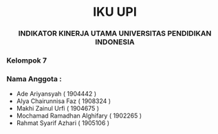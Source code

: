 <h1 align="center">  IKU UPI </h1>
<h3 align="center"> INDIKATOR KINERJA UTAMA UNIVERSITAS PENDIDIKAN INDONESIA </h3>


### Kelompok 7

### Nama Anggota : 
- Ade Ariyansyah 			( 1904442 )
- Alya Chairunnisa Faz			( 1908324 )
- Makhi 	Zainul Urfi			( 1904675 ) 
- Mochamad Ramadhan Alghifary 	( 1902265 )
- Rahmat Syarif Azhari 		( 1905106 )

